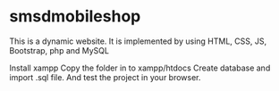 # smsdmobileshop

This is a dynamic website.
It is implemented by using HTML, CSS, JS, Bootstrap, php and MySQL

Install xampp
Copy the folder in to xampp/htdocs
Create database and import .sql file.
And test the project in your browser.
